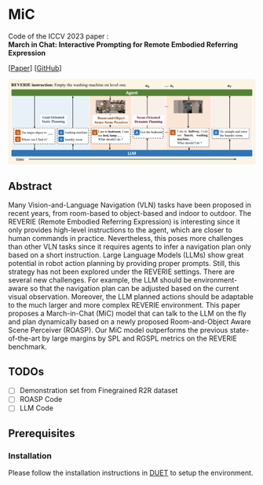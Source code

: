 # MiC
Code of the ICCV 2023 paper :
<br>**March in Chat: Interactive Prompting for Remote Embodied Referring Expression**<br>

[[Paper](https://arxiv.org/pdf/2308.10141.pdf)] [[GitHub](https://github.com/YanyuanQiao/MiC)]

![teaser](overview.png)

</p>

## Abstract
Many Vision-and-Language Navigation (VLN) tasks have been proposed in recent years, from room-based to object-based and indoor to outdoor. The REVERIE (Remote Embodied Referring Expression) is interesting since it only provides high-level instructions to the agent, which are closer to human commands in practice. Nevertheless, this poses more challenges than other VLN tasks since it requires agents to infer a navigation plan only based on a short instruction. Large Language Models (LLMs) show great potential in robot action planning by providing proper prompts. Still, this strategy has not been explored under the REVERIE settings. There are several new challenges. For example, the LLM should be environment-aware so that the navigation plan can be adjusted based on the current visual observation. Moreover, the LLM planned actions should be adaptable to the much larger and more complex REVERIE environment. This paper proposes a March-in-Chat (MiC) model that can talk to the LLM on the fly and plan dynamically based on a newly proposed Room-and-Object Aware Scene Perceiver (ROASP). Our MiC model outperforms the previous state-of-the-art by large margins by SPL and RGSPL metrics on the REVERIE benchmark.

## TODOs

- [ ] Demonstration set from Finegrained R2R dataset
- [ ] ROASP Code
- [ ] LLM Code 

## Prerequisites
### Installation
Please follow the installation instructions in [DUET](https://github.com/cshizhe/VLN-DUET) to setup the environment.
